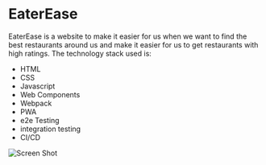 # EaterEase
 EaterEase is a website to make it easier for us when we want to find the best restaurants around us and make it easier for us to get restaurants with high ratings. The technology stack used is:
- HTML
- CSS
- Javascript
- Web Components
- Webpack
- PWA
- e2e Testing
- integration testing
- CI/CD
  
![Screen Shot](https://github.com/aditiaprabowo3/eater-ease/blob/main/public/images/ss.png)
